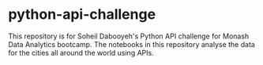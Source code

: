 # python-api-challenge
This repository is for Soheil Dabooyeh's Python API challenge for Monash Data Analytics bootcamp. The notebooks in this repository analyse the data for the cities all around the world using APIs.